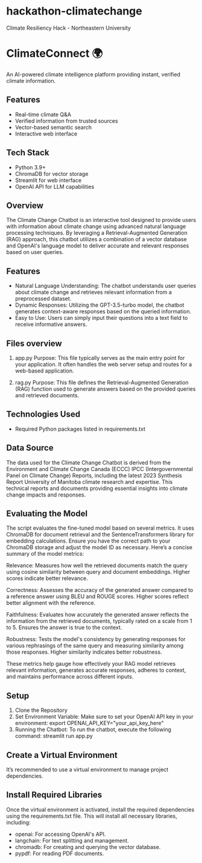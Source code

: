 # hackathon-climatechange
Climate Resiliency Hack - Northeastern University 

# ClimateConnect 🌍

An AI-powered climate intelligence platform providing instant, verified climate information.

## Features
- Real-time climate Q&A
- Verified information from trusted sources
- Vector-based semantic search
- Interactive web interface

## Tech Stack
- Python 3.9+
- ChromaDB for vector storage
- Streamlit for web interface
- OpenAI API for LLM capabilities

## Overview
The Climate Change Chatbot is an interactive tool designed to provide users with information about climate change using advanced natural language processing techniques. By leveraging a Retrieval-Augmented Generation (RAG) approach, this chatbot utilizes a combination of a vector database and OpenAI's language model to deliver accurate and relevant responses based on user queries.

## Features
- Natural Language Understanding: The chatbot understands user queries about climate change and retrieves relevant information from a preprocessed dataset.
- Dynamic Responses: Utilizing the GPT-3.5-turbo model, the chatbot generates context-aware responses based on the queried information.
- Easy to Use: Users can simply input their questions into a text field to receive informative answers.

## Files overview
1. app.py
Purpose: This file typically serves as the main entry point for your application. It often handles the web server setup and routes for a web-based application.

2. rag.py
Purpose: This file defines the Retrieval-Augmented Generation (RAG) function used to generate answers based on the provided queries and retrieved documents.

## Technologies Used
- Required Python packages listed in requirements.txt

## Data Source
The data used for the Climate Change Chatbot is derived from the Environment and Climate Change Canada (ECCC)
IPCC (Intergovernmental Panel on Climate Change) Reports, including the latest 2023 Synthesis Report
University of Manitoba climate research and expertise. This technical reports and documents providing essential insights into climate change impacts and responses.

## Evaluating the Model
The script evaluates the fine-tuned model based on several metrics. It uses ChromaDB for document retrieval and the SentenceTransformers library for embedding calculations. Ensure you have the correct path to your ChromaDB storage and adjust the model ID as necessary.
Here’s a concise summary of the model metrics:

Relevance: Measures how well the retrieved documents match the query using cosine similarity between query and document embeddings. Higher scores indicate better relevance.

Correctness: Assesses the accuracy of the generated answer compared to a reference answer using BLEU and ROUGE scores. Higher scores reflect better alignment with the reference.

Faithfulness: Evaluates how accurately the generated answer reflects the information from the retrieved documents, typically rated on a scale from 1 to 5. Ensures the answer is true to the context.

Robustness: Tests the model's consistency by generating responses for various rephrasings of the same query and measuring similarity among those responses. Higher similarity indicates better robustness.

These metrics help gauge how effectively your RAG model retrieves relevant information, generates accurate responses, adheres to context, and maintains performance across different inputs.

## Setup
1. Clone the Repository
2. Set Environment Variable: Make sure to set your OpenAI API key in your environment: export OPENAI_API_KEY="your_api_key_here"
3. Running the Chatbot: To run the chatbot, execute the following command: streamlit run app.py

## Create a Virtual Environment
It’s recommended to use a virtual environment to manage project dependencies. 

## Install Required Libraries
Once the virtual environment is activated, install the required dependencies using the requirements.txt file. 
This will install all necessary libraries, including:
- openai: For accessing OpenAI's API.
- langchain: For text splitting and management.
- chromadb: For creating and querying the vector database.
- pypdf: For reading PDF documents.

